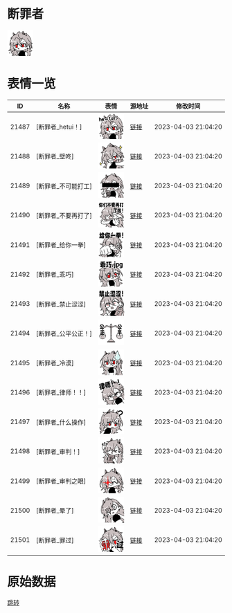 # 断罪者

<img src="./cover.png" height="60" alt="cover" />

# 表情一览

|ID|名称|表情|源地址|修改时间|
|----|----|----|----|----|
|21487|[断罪者_hetui！]|<img src="./pic/021487_%5B断罪者_hetui！%5D.png" height="60" alt="hetui！"/>|[链接](https://i0.hdslb.com/bfs/garb/b35b05941ad6e221c58cca2137e50e2961d64ccd.png)|2023-04-03 21:04:20|
|21488|[断罪者_壁咚]|<img src="./pic/021488_%5B断罪者_壁咚%5D.png" height="60" alt="壁咚"/>|[链接](https://i0.hdslb.com/bfs/garb/62e16bd1d4cbda6f35c8dc142437089bce17fde1.png)|2023-04-03 21:04:20|
|21489|[断罪者_不可能打工]|<img src="./pic/021489_%5B断罪者_不可能打工%5D.png" height="60" alt="不可能打工"/>|[链接](https://i0.hdslb.com/bfs/garb/a6d4792c05377c34cd6b68772753d614a1e502aa.png)|2023-04-03 21:04:20|
|21490|[断罪者_不要再打了]|<img src="./pic/021490_%5B断罪者_不要再打了%5D.png" height="60" alt="不要再打了"/>|[链接](https://i0.hdslb.com/bfs/garb/7841de9b7620aa2c49f0636a98cc49407a87d39e.png)|2023-04-03 21:04:20|
|21491|[断罪者_给你一拳]|<img src="./pic/021491_%5B断罪者_给你一拳%5D.png" height="60" alt="给你一拳"/>|[链接](https://i0.hdslb.com/bfs/garb/668cd64e542230e0f5384b41dde40a65d9d54652.png)|2023-04-03 21:04:20|
|21492|[断罪者_乖巧]|<img src="./pic/021492_%5B断罪者_乖巧%5D.png" height="60" alt="乖巧"/>|[链接](https://i0.hdslb.com/bfs/garb/5b3d36313b0ecf5e561a93210ef40e1090b394cb.png)|2023-04-03 21:04:20|
|21493|[断罪者_禁止涩涩]|<img src="./pic/021493_%5B断罪者_禁止涩涩%5D.png" height="60" alt="禁止涩涩"/>|[链接](https://i0.hdslb.com/bfs/garb/bc74416a2f3c0f461f6bb9cae938cb6d954ce10c.png)|2023-04-03 21:04:20|
|21494|[断罪者_公平公正！]|<img src="./pic/021494_%5B断罪者_公平公正！%5D.png" height="60" alt="公平公正！"/>|[链接](https://i0.hdslb.com/bfs/garb/363874947abf23a6d729947e1fe87da5a3f3c04f.png)|2023-04-03 21:04:20|
|21495|[断罪者_冷漠]|<img src="./pic/021495_%5B断罪者_冷漠%5D.png" height="60" alt="冷漠"/>|[链接](https://i0.hdslb.com/bfs/garb/8c281a29f0b658c37f4e02d3beec7b227fcce146.png)|2023-04-03 21:04:20|
|21496|[断罪者_律师！！]|<img src="./pic/021496_%5B断罪者_律师！！%5D.png" height="60" alt="律师！！"/>|[链接](https://i0.hdslb.com/bfs/garb/dd2ccdba0571abd0256e98c52048e5c150b4e4db.png)|2023-04-03 21:04:20|
|21497|[断罪者_什么操作]|<img src="./pic/021497_%5B断罪者_什么操作%5D.png" height="60" alt="什么操作"/>|[链接](https://i0.hdslb.com/bfs/garb/a5d95aec9d312c1253c8802c29b429def0b8a130.png)|2023-04-03 21:04:20|
|21498|[断罪者_审判！]|<img src="./pic/021498_%5B断罪者_审判！%5D.png" height="60" alt="审判！"/>|[链接](https://i0.hdslb.com/bfs/garb/f7e82e8fb5c37f92a96609354dca88647427fa88.png)|2023-04-03 21:04:20|
|21499|[断罪者_审判之眼]|<img src="./pic/021499_%5B断罪者_审判之眼%5D.png" height="60" alt="审判之眼"/>|[链接](https://i0.hdslb.com/bfs/garb/db1819d7e6920ef92d88c15f8f51f7507b2d9681.png)|2023-04-03 21:04:20|
|21500|[断罪者_晕了]|<img src="./pic/021500_%5B断罪者_晕了%5D.png" height="60" alt="晕了"/>|[链接](https://i0.hdslb.com/bfs/garb/ea84bbcd17210ba219df12a116e0c8e2dbd4a454.png)|2023-04-03 21:04:20|
|21501|[断罪者_罪过]|<img src="./pic/021501_%5B断罪者_罪过%5D.png" height="60" alt="罪过"/>|[链接](https://i0.hdslb.com/bfs/garb/0a66181489cfb9137e3ef5c96d1409fb1e03056d.png)|2023-04-03 21:04:20|

# 原始数据

[跳转](./raw.json)


